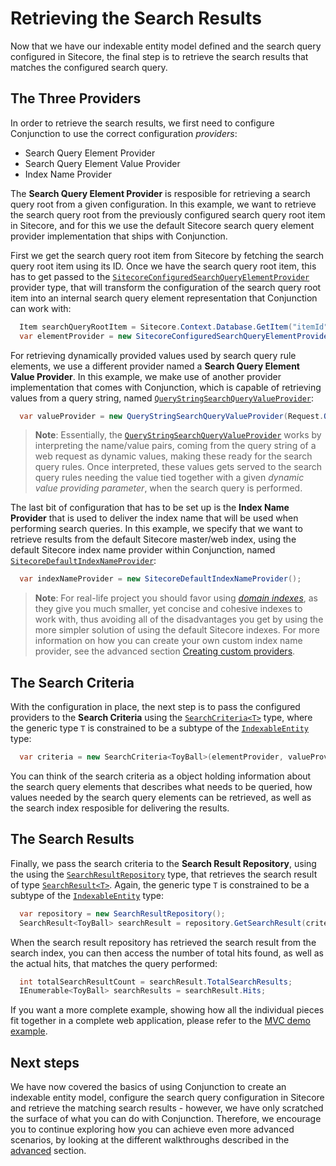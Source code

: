 # Retrieving the Search Results

Now that we have our indexable entity model defined and the search query configured in Sitecore, the final step is to retrieve the search results that matches the configured search query.

## The Three Providers

In order to retrieve the search results, we first need to configure Conjunction to use the correct configuration *providers*:

* Search Query Element Provider
* Search Query Element Value Provider
* Index Name Provider 

The **Search Query Element Provider** is resposible for retrieving a search query root from a given configuration. In this example, we want to retrieve the search query root from the previously configured search query root item in Sitecore, and for this we use the default Sitecore search query element provider implementation that ships with Conjunction.

First we get the search query root item from Sitecore by fetching the search query root item using its ID. Once we have the search query root item, this has to get passed to the [``SitecoreConfiguredSearchQueryElementProvider``](../api/README.md#sitecoreconfiguredsearchqueryelementprovider) provider type, that will transform the configuration of the search query root item into an internal search query element representation that Conjunction can work with:

```csharp
  Item searchQueryRootItem = Sitecore.Context.Database.GetItem("itemId");
  var elementProvider = new SitecoreConfiguredSearchQueryElementProvider(searchQueryRootItem);
```

For retrieving dynamically provided values used by search query rule elements, we use a different provider named a **Search Query Element Value Provider**. In this example, we make use of another provider implementation that comes with Conjunction, which is capable of retrieving values from a query string, named [``QueryStringSearchQueryValueProvider``](../api/README.md#querystringsearchqueryvalueprovider):

```csharp
  var valueProvider = new QueryStringSearchQueryValueProvider(Request.QueryString);
```

> **Note**: Essentially, the [``QueryStringSearchQueryValueProvider``](../api/README.md#querystringsearchqueryvalueprovider) works by interpreting the name/value pairs, coming from the query string of a web request as dynamic values, making these ready for the search query rules. Once interpreted, these values gets served to the search query rules needing the value tied together with a given *dynamic value providing parameter*, when the search query is performed.

The last bit of configuration that has to be set up is the **Index Name Provider** that is used to deliver the index name that will be used when performing search queries. In this example, we specify that we want to retrieve results from the default Sitecore master/web index, using the default Sitecore index name provider within Conjunction, named [``SitecoreDefaultIndexNameProvider``](../api/README.md#sitecoredefaultindexNameprovider):

```csharp
  var indexNameProvider = new SitecoreDefaultIndexNameProvider();
```

> **Note**: For real-life project you should favor using [*domain indexes*](https://soen.ghost.io/tackling-the-challenges-of-architecting-a-search-indexing-infrastructure-in-sitecore-part-2#howshouldthesearchindexesbeorganized), as they give you much smaller, yet concise and cohesive indexes to work with, thus avoiding all of the disadvantages you get by using the more simpler solution of using the default Sitecore indexes. For more information on how you can create your own custom index name provider, see the advanced section [Creating custom providers](../advanced/CreatingCustomProviders.md#a-domain-index-name-provider). 

## The Search Criteria

With the configuration in place, the next step is to pass the configured providers to the **Search Criteria** using the [``SearchCriteria<T>``](../api/README.md#searchcriteriat) type, where the generic type ``T`` is constrained to be a subtype of the [``IndexableEntity``](../api/README.md#indexableentity) type:

```csharp
  var criteria = new SearchCriteria<ToyBall>(elementProvider, valueProvider, indexNameProvider);
```

You can think of the search criteria as a object holding information about the search query elements that describes what needs to be queried, how values needed by the search query elements can be retrieved, as well as the search index resposible for delivering the results.

## The Search Results 

Finally, we pass the search criteria to the **Search Result Repository**, using the using the  [``SearchResultRepository``](../api/README.md#searchresultrepository) type, that retrieves the search result of type [``SearchResult<T>``](../api/README.md#searchresultt). Again, the generic type ``T`` is constrained to be a subtype of the [``IndexableEntity``](../api/README.md#indexableentity) type:

```csharp
  var repository = new SearchResultRepository();
  SearchResult<ToyBall> searchResult = repository.GetSearchResult(criteria);
```

When the search result repository has retrieved the search result from the search index, you can then access the number of total hits found, as well as the actual hits, that matches the query performed:

```csharp
  int totalSearchResultCount = searchResult.TotalSearchResults; 
  IEnumerable<ToyBall> searchResults = searchResult.Hits;
```

If you want a more complete example, showing how all the individual pieces fit together in a complete web application, please refer to the [MVC demo example](../introduction/Examples.md#the-mvc-demo-example).

## Next steps

We have now covered the basics of using Conjunction to create an indexable entity model, configure the search query configuration in Sitecore and retrieve the matching search results - however, we have only scratched the surface of what you can do with Conjunction. Therefore, we encourage you to continue exploring how you can achieve even more advanced scenarios, by looking at the different walkthroughs described in the [advanced](../advanced/README.md) section.